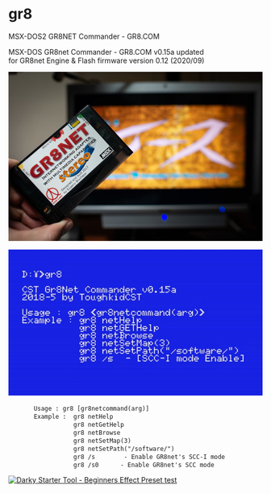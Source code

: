 # gr8
MSX-DOS2 GR8NET Commander - GR8.COM

MSX-DOS GR8net Commander - GR8.COM v0.15a updated  
           for GR8net Engine & Flash firmware version 0.12 (2020/09)

![MSX-DOS2 GR8NET Commander - GR8.COM](gr8net.jpg)

![MSX-DOS2 GR8NET Commander - GR8.COM](gr8.jpg)

           Usage : gr8 [gr8netcommand(arg)]
           Example :  gr8 netHelp
                      gr8 netGetHelp
                      gr8 netBrowse
                      gr8 netSetMap(3)
                      gr8 netSetPath("/software/")
                      gr8 /s        - Enable GR8net's SCC-I mode
                      gr8 /s0      - Enable GR8net's SCC mode



[![Darky Starter Tool - Beginners Effect Preset test](https://yt-embed.herokuapp.com/embed?v=yPeiLBX8aBQ)](https://www.youtube.com/watch?v=yPeiLBX8aBQ&list=PLlD0W14KLTkr44mWPCBUlEGvaTg-CPvtK "Darky Starter Tool - Beginners Effect Preset test")


